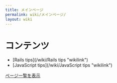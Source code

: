 ```yaml
---
title: メインページ
permalink: wiki/メインページ/
layout: wiki
---
```


コンテンツ
==========

-   [Rails tips](/wiki/Rails tips "wikilink")
-   [JavaScript tips](/wiki/JavaScript tips "wikilink")

[ページ一覧を表示](特別:ページ一覧 "wikilink")
